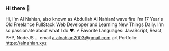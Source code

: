 ### Hi there 👋

<!--
**alnahian2003/alnahian2003** is a ✨ _special_ ✨ repository because its `README.md` (this file) appears on your GitHub profile.

Here are some ideas to get you started:

- 🔭 I’m currently working on ...
- 🌱 I’m currently learning ...
- 👯 I’m looking to collaborate on ...
- 🤔 I’m looking for help with ...
- 💬 Ask me about ...
- 📫 How to reach me: ...
- 😄 Pronouns: ...
- ⚡ Fun fact: ...
-->
Hi, I'm Al Nahian, also known as Abdullah Al Nahian! wave
fire I'm 17 Year's Old Freelance FullStack Web Developer and Learning New Things Daily. I'm so passionate about what I do ♥.
⚡ Favorite Languages: JavaScript, React, PHP, NodeJS ...
email a.alnahian2003@gmail.com
art Portfolio: https://alnahian.xyz
